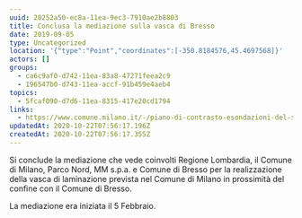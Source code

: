 ```yaml
---
uuid: 20252a50-ec8a-11ea-9ec3-7910ae2b8803
title: Conclusa la mediazione sulla vasca di Bresso
date: 2019-09-05
type: Uncategorized
location: '{"type":"Point","coordinates":[-350.8184576,45.4697568]}'
actors: []
groups:
  - ca6c9af0-d742-11ea-83a8-47271feea2c9
  - 196547b0-d743-11ea-accf-91b459e4aeb4
topics:
  - 5fcaf090-d7d6-11ea-8315-417e20cd1794
links:
  - https://www.comune.milano.it/-/piano-di-contrasto-esondazioni-del-seveso.-mediazione-su-vasca-di-laminazione-del-parco-nord
updatedAt: 2020-10-22T07:56:17.196Z
createdAt: 2020-10-22T07:56:17.355Z
---
```


Si conclude la mediazione che vede coinvolti Regione Lombardia, il Comune di Milano, Parco Nord, MM s.p.a. e Comune di Bresso per la realizzazione della vasca di laminazione prevista nel Comune di Milano in prossimità del confine con il Comune di Bresso.

La mediazione era iniziata il 5 Febbraio.
